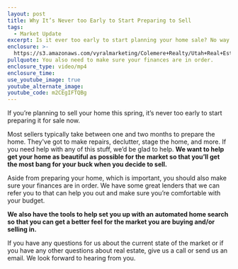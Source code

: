 ```yaml
---
layout: post
title: Why It’s Never too Early to Start Preparing to Sell
tags:
  - Market Update
excerpt: Is it ever too early to start planning your home sale? No way.
enclosure: >-
  https://s3.amazonaws.com/vyralmarketing/Colemere+Realty/Utah+Real+Estate+Prepping+for+Sale.mp4
pullquote: You also need to make sure your finances are in order.
enclosure_type: video/mp4
enclosure_time:
use_youtube_image: true
youtube_alternate_image:
youtube_code: m2CEgIFTQBg
---
```



If you’re planning to sell your home this spring, it’s never too early to start preparing it for sale now.&nbsp;

Most sellers typically take between one and two months to prepare the home. They've got to make repairs, declutter, stage the home, and more. If you need help with any of this stuff, we’d be glad to help. **We want to help get your home as beautiful as possible for the market so that you’ll get the most bang for your buck when you decide to sell.**&nbsp;

Aside from preparing your home, which is important, you should also make sure your finances are in order. We have some great lenders that we can refer you to that can help you out and make sure you’re comfortable with your budget.&nbsp;

**We also have the tools to help set you up with an automated home search so that you can get a better feel for the market you are buying and/or selling in.**

If you have any questions for us about the current state of the market or if you have any other questions about real estate, give us a call or send us an email. We look forward to hearing from you.<br>&nbsp;